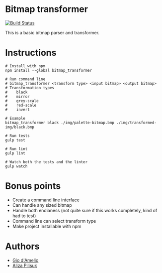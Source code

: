 # Bitmap transformer
[![Build Status](https://travis-ci.org/giodamelio/bitmap_transformer.svg?branch=master)](https://travis-ci.org/giodamelio/bitmap_transformer)

This is a basic bitmap parser and transformer.

# Instructions

    # Install with npm
    npm install --global bitmap_transformer

    # Run command line
    # bitmap_transformer <transform type> <input bitmap> <output bitmap>
    # Transformation types
    #    black
    #    mirror
    #    grey-scale
    #    red-scale
    #    invert

    # Example
    bitmap_transformer black ./img/palette-bitmap.bmp ./img/transformed-img/black.bmp

    # Run tests
    gulp test

    # Run lint
    gulp lint

    # Watch both the tests and the linter
    gulp watch

# Bonus points

  - Create a command line interface
  - Can handle any sized bitmap
  - Handle both endianess (not quite sure if this works completely, kind of had to test)
  - Command line can select transform type
  - Make project installable with npm

# Authors

  - [Gio d'Amelio](https://github.com/giodamelio)
  - [Aliza Pilisuk](https://github.com/aliza89p)
